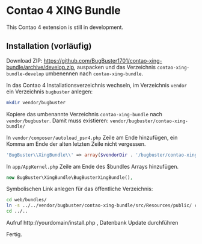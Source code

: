 # Contao 4 XING Bundle

This Contao 4 extension is still in development.

## Installation (vorläufig)

Download ZIP: https://github.com/BugBuster1701/contao-xing-bundle/archive/develop.zip,
auspacken und das Verzeichnis `contao-xing-bundle-develop` umbenennen nach `contao-xing-bundle`.

In das Contao 4 Installationsverzeichnis wechseln, im Verzeichnis `vendor` ein Verzeichnis `bugbuster` anlegen:

```bash
mkdir vendor/bugbuster
```

Kopiere das umbenannte Verzeichnis `contao-xing-bundle` nach `vendor/bugbuster`.
Damit muss existieren: `vendor/bugbuster/contao-xing-bundle/`

In `vendor/composer/autoload_psr4.php`
Zeile am Ende hinzufügen, ein Komma am Ende der alten letzten Zeile nicht vergessen.

```php
'BugBuster\\XingBundle\\' => array($vendorDir . '/bugbuster/contao-xing-bundle/src')
```

In `app/AppKernel.php` 
Zeile am Ende des $bundles Arrays hinzufügen.

```php
new BugBuster\XingBundle\BugBusterXingBundle(),
```

Symbolischen Link anlegen für das öffentliche Verzeichnis:

```bash
cd web/bundles/
ln -s ../../vendor/bugbuster/contao-xing-bundle/src/Resources/public/ contaoxing
cd ../..
```

Aufruf http://yourdomain/install.php , Datenbank Update durchführen

Fertig.
